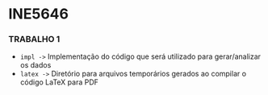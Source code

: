 # INE5646

### TRABALHO 1

-   `impl ->` Implementação do código que será utilizado para gerar/analizar os dados
-   `latex ->` Diretório para arquivos temporários gerados ao compilar o código LaTeX para PDF
